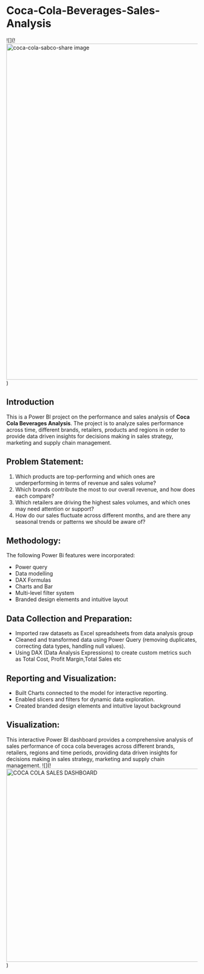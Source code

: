 # Coca-Cola-Beverages-Sales-Analysis

![](!<img width="1536" height="884" alt="coca-cola-sabco-share image" src="https://github.com/user-attachments/assets/5f734749-b708-4046-b780-1cdd1d0785e3" />
)

## Introduction
This is a Power BI project on the performance and sales analysis of **Coca Cola Beverages Analysis**. The project is to analyze sales performance across time, different brands, retailers, products and regions in order to provide data driven insights for decisions making in sales strategy, marketing and supply chain management.
## Problem Statement:
1. Which products are top-performing and which ones are underperforming in terms of revenue and sales volume?
2. Which brands contribute the most to our overall revenue, and how does each compare?
3. Which retailers are driving the highest sales volumes, and which ones may need attention or support?
4. How do our sales fluctuate across different months, and are there any seasonal trends or patterns we should be aware of?
## Methodology:
The following Power Bi features were incorporated:
- Power query
- Data modelling
- DAX Formulas
- Charts and Bar
- Multi-level filter system
- Branded design elements and intuitive layout
## Data Collection and Preparation:
- Imported raw datasets as Excel spreadsheets from data analysis group
- Cleaned and transformed data using Power Query (removing duplicates, correcting data types, handling null values).
- Using DAX (Data Analysis Expressions) to create custom metrics such as Total Cost, Profit Margin,Total Sales etc
## Reporting and Visualization:
- Built Charts connected to the model for interactive reporting.
- Enabled slicers and filters for dynamic data exploration.
- Created branded design elements and intuitive layout background
## Visualization:
This interactive Power BI dashboard provides a comprehensive analysis of sales performance of coca cola beverages across different brands, retailers, regions and time periods, providing data driven insights for decisions making in sales strategy, marketing and supply chain management.
![](!<img width="908" height="508" alt="COCA COLA SALES DASHBOARD" src="https://github.com/user-attachments/assets/5a38e17a-8764-4d95-b5d7-dfe5a664a68c" />
)

